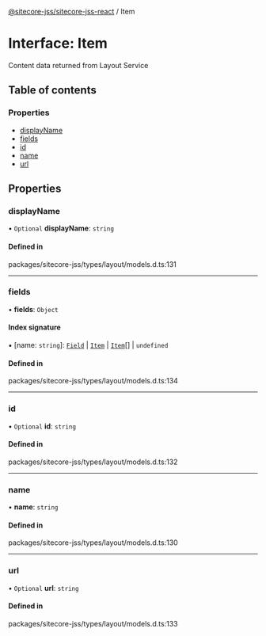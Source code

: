 [@sitecore-jss/sitecore-jss-react](../README.md) / Item

# Interface: Item

Content data returned from Layout Service

## Table of contents

### Properties

- [displayName](Item.md#displayname)
- [fields](Item.md#fields)
- [id](Item.md#id)
- [name](Item.md#name)
- [url](Item.md#url)

## Properties

### displayName

• `Optional` **displayName**: `string`

#### Defined in

packages/sitecore-jss/types/layout/models.d.ts:131

___

### fields

• **fields**: `Object`

#### Index signature

▪ [name: `string`]: [`Field`](Field.md) \| [`Item`](Item.md) \| [`Item`](Item.md)[] \| `undefined`

#### Defined in

packages/sitecore-jss/types/layout/models.d.ts:134

___

### id

• `Optional` **id**: `string`

#### Defined in

packages/sitecore-jss/types/layout/models.d.ts:132

___

### name

• **name**: `string`

#### Defined in

packages/sitecore-jss/types/layout/models.d.ts:130

___

### url

• `Optional` **url**: `string`

#### Defined in

packages/sitecore-jss/types/layout/models.d.ts:133
